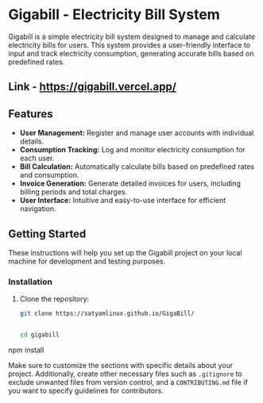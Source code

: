 # Gigabill - Electricity Bill System

Gigabill is a simple electricity bill system designed to manage and calculate electricity bills for users. This system provides a user-friendly interface to input and track electricity consumption, generating accurate bills based on predefined rates.

## Link - https://gigabill.vercel.app/

## Features

- **User Management:** Register and manage user accounts with individual details.
- **Consumption Tracking:** Log and monitor electricity consumption for each user.
- **Bill Calculation:** Automatically calculate bills based on predefined rates and consumption.
- **Invoice Generation:** Generate detailed invoices for users, including billing periods and total charges.
- **User Interface:** Intuitive and easy-to-use interface for efficient navigation.

## Getting Started

These instructions will help you set up the Gigabill project on your local machine for development and testing purposes.


### Installation

1. Clone the repository:

   ```bash
   git clone https://satyamlinux.github.io/GigaBill/


   cd gigabill
npm install

Make sure to customize the sections with specific details about your project. Additionally, create other necessary files such as `.gitignore` to exclude unwanted files from version control, and a `CONTRIBUTING.md` file if you want to specify guidelines for contributors.

